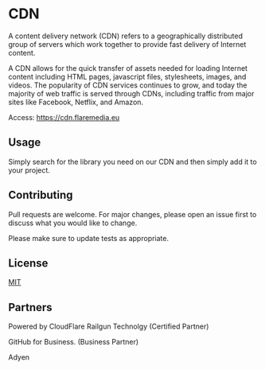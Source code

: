 # CDN
A content delivery network (CDN) refers to a geographically distributed group of servers which work together to provide fast delivery of Internet content.

A CDN allows for the quick transfer of assets needed for loading Internet content including HTML pages, javascript files, stylesheets, images, and videos. The popularity of CDN services continues to grow, and today the majority of web traffic is served through CDNs, including traffic from major sites like Facebook, Netflix, and Amazon.

Access: https://cdn.flaremedia.eu

## Usage

Simply search for the library you need on our CDN and then simply add it to your project.

## Contributing
Pull requests are welcome. For major changes, please open an issue first to discuss what you would like to change.

Please make sure to update tests as appropriate.

## License
[MIT](https://choosealicense.com/licenses/mit/)

## Partners
Powered by CloudFlare Railgun Technolgy (Certified Partner)

GitHub for Business. (Business Partner)

Adyen
